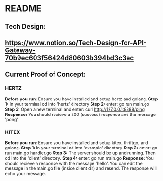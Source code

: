 ﻿# README
## Tech Design:
https://www.notion.so/Tech-Design-for-API-Gateway-70b9ec603f56424d80603b394bd3c3ec 
---------------------------------------------------------------------------------------
## Current Proof of Concept:

### HERTZ
**Before you run:** Ensure you have installed and setup hertz and golang. 
**Step 1:** In your terminal cd into 'hertz' directory
**Step 2:** enter: go run main.go
**Step 3:** Open a new terminal and enter: curl http://127.0.0.1:8888/ping. 
**Response:** You should recieve a 200 (success) response and the message 'pong'. 

### KITEX
**Before you run:** Ensure you have installed and setup kitex, thriftgo, and golang. 
**Step 1:** In your terminal cd into 'example' directory
**Step 2:** enter: go run main.go handler.go
**Step 3:** The server should be up and running. Then cd into the 'client' directory. 
**Step 4:** enter: go run main.go 
**Response:** You should recieve a response with the message 'hello'. You can edit the message in the main.go file (inside client dir) and resend. The response will echo your message. 
